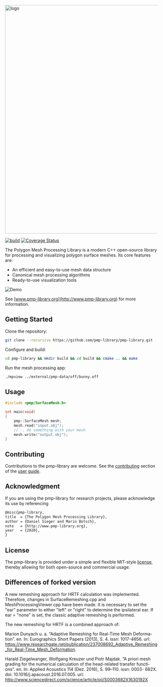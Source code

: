 <img src="docs/images/pmp-logo-text.png" alt="logo" width="750px"/>

[![build](https://github.com/pmp-library/pmp-library/workflows/build/badge.svg)](https://github.com/pmp-library/pmp-library/actions?query=workflow%3Abuild)
[![Coverage Status](https://coveralls.io/repos/github/pmp-library/pmp-library/badge.svg?branch=master)](https://coveralls.io/github/pmp-library/pmp-library?branch=master)

The Polygon Mesh Processing Library is a modern C++ open-source library for
processing and visualizing polygon surface meshes. Its core features are:

- An efficient and easy-to-use mesh data structure
- Canonical mesh processing algorithms
- Ready-to-use visualization tools

![Demo](docs/images/demo.gif)

See [www.pmp-library.org](http://www.pmp-library.org) for more information.

## Getting Started

Clone the repository:

```sh
git clone --recursive https://github.com/pmp-library/pmp-library.git
```

Configure and build:

```sh
cd pmp-library && mkdir build && cd build && cmake .. && make
```

Run the mesh processing app:

```sh
./mpview ../external/pmp-data/off/bunny.off
```

## Usage

```cpp
#include <pmp/SurfaceMesh.h>

int main(void)
{
    pmp::SurfaceMesh mesh;
    mesh.read("input.obj");
    // .. do something with your mesh
    mesh.write("output.obj");
}
```

## Contributing

Contributions to the pmp-library are welcome. See the
[contributing](https://www.pmp-library.org/contributing.html) section of the
[user guide](https://www.pmp-library.org/userguide.html).

## Acknowledgment

If you are using the pmp-library for research projects, please acknowledge its
use by referencing

```tex
@misc{pmp-library,
title  = {The Polygon Mesh Processing Library},
author = {Daniel Sieger and Mario Botsch},
note   = {http://www.pmp-library.org},
year   = {2020},
}
```

## License

The pmp-library is provided under a simple and flexible MIT-style
[license](https://github.com/pmp-library/pmp-library/blob/master/LICENSE.txt),
thereby allowing for both open-source and commercial usage.

## Differences of forked version

A new remeshing approach for HRTF calculation was implemented. Therefore, changes in SurfaceRemeshing.cpp and MeshProcessingViewer.cpp have been made. It is necessary to set the "ear" parameter to either "left" or "right" to determine the ipsilateral ear. If ear = "none" is set, the classic adaptive remeshing is performed.

The new remeshing for HRTF is a combined approach of:

Marion Dunyach u. a. “Adaptive Remeshing for Real-Time Mesh Deforma-
tion”. en. In: Eurographics Short Papers (2013), S. 4. issn: 1017-4656.
url: https://www.researchgate.net/publication/237008692_Adaptive_Remeshing_for_Real-Time_Mesh_Deformation.

Harald Ziegelwanger, Wolfgang Kreuzer und Piotr Majdak. “A priori mesh
grading for the numerical calculation of the head-related transfer functi-
ons”. en. In: Applied Acoustics 114 (Dez. 2016), S. 99–110. issn: 0003-
682X. doi: 10.1016/j.apacoust.2016.07.005. url: http://www.sciencedirect.com/science/article/pii/S0003682X1630192X
